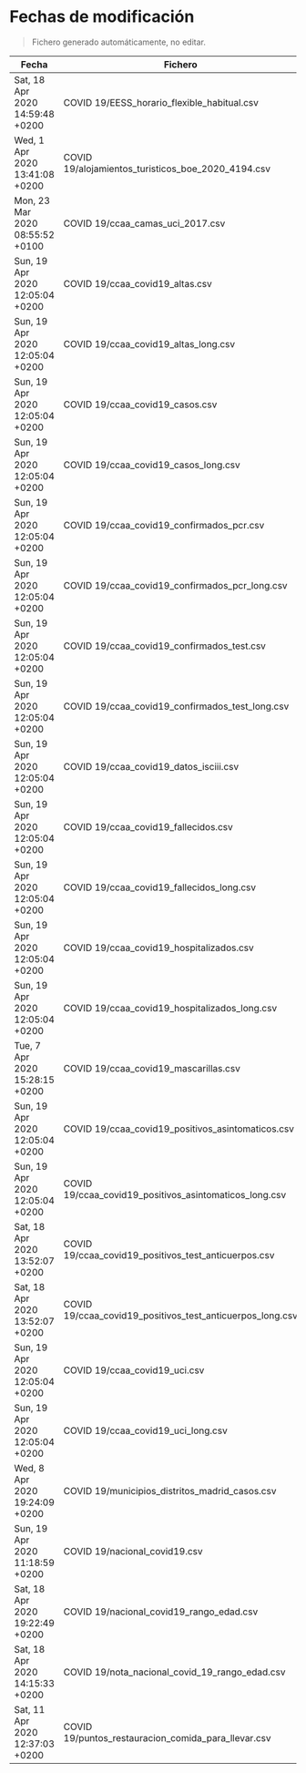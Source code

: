 # Fechas de modificación

> Fichero generado automáticamente, no editar.

| Fecha                           | Fichero                  |
|---------------------------------|--------------------------|
| Sat, 18 Apr 2020 14:59:48 +0200  | COVID 19/EESS_horario_flexible_habitual.csv |
| Wed, 1 Apr 2020 13:41:08 +0200  | COVID 19/alojamientos_turisticos_boe_2020_4194.csv |
| Mon, 23 Mar 2020 08:55:52 +0100  | COVID 19/ccaa_camas_uci_2017.csv |
| Sun, 19 Apr 2020 12:05:04 +0200  | COVID 19/ccaa_covid19_altas.csv |
| Sun, 19 Apr 2020 12:05:04 +0200  | COVID 19/ccaa_covid19_altas_long.csv |
| Sun, 19 Apr 2020 12:05:04 +0200  | COVID 19/ccaa_covid19_casos.csv |
| Sun, 19 Apr 2020 12:05:04 +0200  | COVID 19/ccaa_covid19_casos_long.csv |
| Sun, 19 Apr 2020 12:05:04 +0200  | COVID 19/ccaa_covid19_confirmados_pcr.csv |
| Sun, 19 Apr 2020 12:05:04 +0200  | COVID 19/ccaa_covid19_confirmados_pcr_long.csv |
| Sun, 19 Apr 2020 12:05:04 +0200  | COVID 19/ccaa_covid19_confirmados_test.csv |
| Sun, 19 Apr 2020 12:05:04 +0200  | COVID 19/ccaa_covid19_confirmados_test_long.csv |
| Sun, 19 Apr 2020 12:05:04 +0200  | COVID 19/ccaa_covid19_datos_isciii.csv |
| Sun, 19 Apr 2020 12:05:04 +0200  | COVID 19/ccaa_covid19_fallecidos.csv |
| Sun, 19 Apr 2020 12:05:04 +0200  | COVID 19/ccaa_covid19_fallecidos_long.csv |
| Sun, 19 Apr 2020 12:05:04 +0200  | COVID 19/ccaa_covid19_hospitalizados.csv |
| Sun, 19 Apr 2020 12:05:04 +0200  | COVID 19/ccaa_covid19_hospitalizados_long.csv |
| Tue, 7 Apr 2020 15:28:15 +0200  | COVID 19/ccaa_covid19_mascarillas.csv |
| Sun, 19 Apr 2020 12:05:04 +0200  | COVID 19/ccaa_covid19_positivos_asintomaticos.csv |
| Sun, 19 Apr 2020 12:05:04 +0200  | COVID 19/ccaa_covid19_positivos_asintomaticos_long.csv |
| Sat, 18 Apr 2020 13:52:07 +0200  | COVID 19/ccaa_covid19_positivos_test_anticuerpos.csv |
| Sat, 18 Apr 2020 13:52:07 +0200  | COVID 19/ccaa_covid19_positivos_test_anticuerpos_long.csv |
| Sun, 19 Apr 2020 12:05:04 +0200  | COVID 19/ccaa_covid19_uci.csv |
| Sun, 19 Apr 2020 12:05:04 +0200  | COVID 19/ccaa_covid19_uci_long.csv |
| Wed, 8 Apr 2020 19:24:09 +0200  | COVID 19/municipios_distritos_madrid_casos.csv |
| Sun, 19 Apr 2020 11:18:59 +0200  | COVID 19/nacional_covid19.csv |
| Sat, 18 Apr 2020 19:22:49 +0200  | COVID 19/nacional_covid19_rango_edad.csv |
| Sat, 18 Apr 2020 14:15:33 +0200  | COVID 19/nota_nacional_covid_19_rango_edad.csv |
| Sat, 11 Apr 2020 12:37:03 +0200  | COVID 19/puntos_restauracion_comida_para_llevar.csv |
